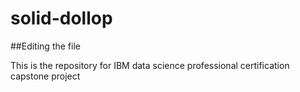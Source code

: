 # solid-dollop

##Editing the file

This is the repository for IBM data science professional certification capstone project 
